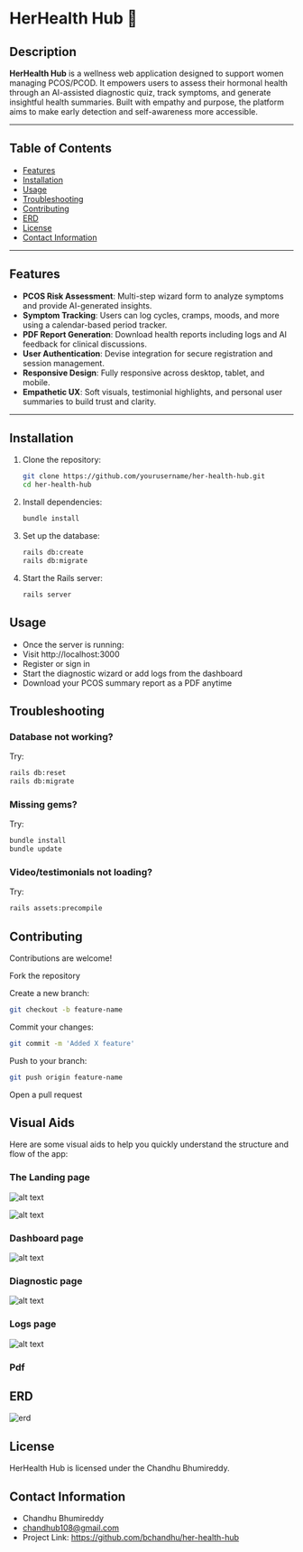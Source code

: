 # HerHealth Hub 🌸

## Description
**HerHealth Hub** is a wellness web application designed to support women managing PCOS/PCOD. It empowers users to assess their hormonal health through an AI-assisted diagnostic quiz, track symptoms, and generate insightful health summaries. Built with empathy and purpose, the platform aims to make early detection and self-awareness more accessible.

---

## Table of Contents
- [Features](#features)
- [Installation](#installation)
- [Usage](#usage)
- [Troubleshooting](#troubleshooting)
- [Contributing](#contributing)
- [ERD](#erd)
- [License](#license)
- [Contact Information](#contact-information)

---

## Features
- **PCOS Risk Assessment**: Multi-step wizard form to analyze symptoms and provide AI-generated insights.
- **Symptom Tracking**: Users can log cycles, cramps, moods, and more using a calendar-based period tracker.
- **PDF Report Generation**: Download health reports including logs and AI feedback for clinical discussions.
- **User Authentication**: Devise integration for secure registration and session management.
- **Responsive Design**: Fully responsive across desktop, tablet, and mobile.
- **Empathetic UX**: Soft visuals, testimonial highlights, and personal user summaries to build trust and clarity.

---

## Installation

1. Clone the repository:
   ```bash
   git clone https://github.com/yourusername/her-health-hub.git
   cd her-health-hub
2. Install dependencies:
    ```bash
    bundle install
3. Set up the database:
    ```bash
    rails db:create
    rails db:migrate
4. Start the Rails server:
    ```bash
    rails server
    ```

## Usage
- Once the server is running:
- Visit http://localhost:3000
- Register or sign in
- Start the diagnostic wizard or add logs from the dashboard
- Download your PCOS summary report as a PDF anytime

## Troubleshooting

### Database not working?
Try:
   ```bash
   rails db:reset
   rails db:migrate
   ```

### Missing gems?
Try:
   ```bash
   bundle install
   bundle update
   ```

### Video/testimonials not loading?
Try: 
   ```bash
   rails assets:precompile
   ```
## Contributing
Contributions are welcome!

Fork the repository

Create a new branch:
   ```bash
   git checkout -b feature-name
   ```

Commit your changes:
   ```bash
   git commit -m 'Added X feature'
   ```

Push to your branch:
   ```bash
   git push origin feature-name
   ```

Open a pull request

## Visual Aids
Here are some visual aids to help you quickly understand the structure and flow of the app:

### The Landing page
![alt text](image-1.png)

![alt text](image-2.png)

### Dashboard page
![alt text](image-3.png)

### Diagnostic page
![alt text](image-4.png)

### Logs page
![alt text](image-5.png)

### Pdf 

## ERD
![erd](image.png)

## License

HerHealth Hub is licensed under the Chandhu Bhumireddy.

## Contact Information

- Chandhu Bhumireddy
- chandhub108@gmail.com
- Project Link: https://github.com/bchandhu/her-health-hub
